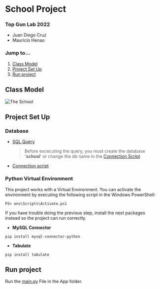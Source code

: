 # School Project
### Top Gun Lab 2022
- Juan Diego Cruz
- Mauricio Henao

### Jump to...
1. [Class Model](https://github.com/juancr15/SchoolProject/tree/master#class-model)
2. [Project Set Up](https://github.com/juancr15/SchoolProject/tree/master#project-set-up)
3. [Run project](https://github.com/juancr15/SchoolProject/tree/master#run-project)


## Class Model
![The School](https://user-images.githubusercontent.com/78455296/176267613-82bc8088-742d-461c-9e33-fffa72b6ff7b.png)

## Project Set Up

### Database
- [SQL Query](https://github.com/juancr15/SchoolProject/blob/master/DB/query.sql)
  > Before excecuting the query, you must create the database '**school**' or change the db name in the [Connection Script](https://github.com/juancr15/SchoolProject/blob/master/DB/connection.py#L17)
  
- [Connection script](https://github.com/juancr15/SchoolProject/blob/master/DB/connection.py)

### Python Virtual Environment

This project works with a Virtual Environment. You can activate the environment by executing the following script in the Windows PowerShell:
```
PS> env\Scripts\Activate.ps1
```

If you have trouble doing the previous step, install the next packages instead so the project can run correctly.
- **MySQL Connector**
```
pip install mysql-connector-python
```
- **Tabulate**
```
pip install tabulate
```

## Run project
Run the [main.py](https://github.com/juancr15/SchoolProject/blob/master/App/main.py) File in the App folder.
